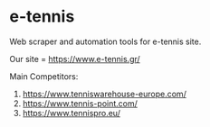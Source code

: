 # e-tennis
Web scraper and automation tools for e-tennis site. 

Our site = https://www.e-tennis.gr/

Main Competitors:
1. https://www.tenniswarehouse-europe.com/
2. https://www.tennis-point.com/
3. https://www.tennispro.eu/
